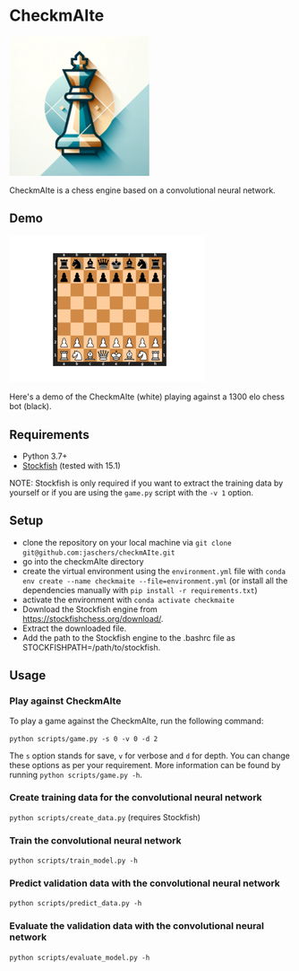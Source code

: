 # CheckmAIte

<img src="https://github.com/jaschers/checkmAIte/blob/main/visuals/logo.png" width="250">

CheckmAIte is a chess engine based on a convolutional neural network.

## Demo
<img src="https://github.com/jaschers/checkmAIte/blob/main/visuals/board.gif" width="350">

Here's a demo of the CheckmAIte (white) playing against a 1300 elo chess bot (black).

## Requirements
* Python 3.7+
* [Stockfish](https://stockfishchess.org/) (tested with 15.1)

NOTE: Stockfish is only required if you want to extract the training data by yourself or if you are using the ```game.py``` script with the ```-v 1``` option.

## Setup
* clone the repository on your local machine via ```git clone git@github.com:jaschers/checkmAIte.git```
* go into the checkmAIte directory
* create the virtual environment using the ```environment.yml``` file with ```conda env create --name checkmaite --file=environment.yml``` (or install all the dependencies manually with ```pip install -r requirements.txt```)
* activate the environment with ```conda activate checkmaite```
* Download the Stockfish engine from https://stockfishchess.org/download/.
* Extract the downloaded file.
* Add the path to the Stockfish engine to the .bashrc file as STOCKFISHPATH=/path/to/stockfish.

## Usage
### Play against CheckmAIte
To play a game against the CheckmAIte, run the following command:

```python scripts/game.py -s 0 -v 0 -d 2```

The `s` option stands for save, `v` for verbose and `d` for depth. You can change these options as per your requirement. More information can be found by running `python scripts/game.py -h`.

### Create training data for the convolutional neural network

```python scripts/create_data.py```
(requires Stockfish)

### Train the convolutional neural network

```python scripts/train_model.py -h```

### Predict validation data with the convolutional neural network

```python scripts/predict_data.py -h```

### Evaluate the validation data with the convolutional neural network

```python scripts/evaluate_model.py -h```
